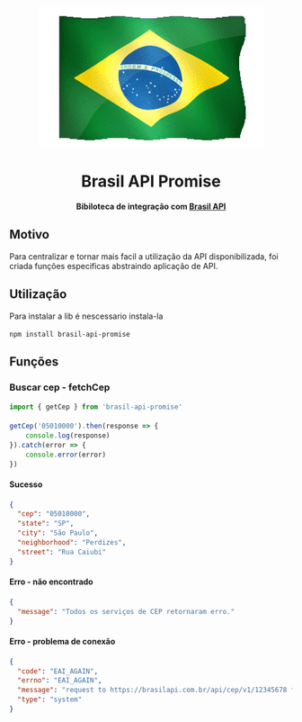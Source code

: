 <div align="center"><img src="./logo.gif"> <h1>Brasil API Promise</h1></div>

<div align="center">
  <p>
    <strong>Bibiloteca de integração com <a href="https://github.com/BrasilAPI/BrasilAPI/">Brasil API</a></strong>
  </p>
</div>

## Motivo
Para centralizar e tornar mais facil a utilização da API disponibilizada, foi criada funções especificas abstraindo aplicação de API.

## Utilização

Para instalar a lib é nescessario instala-la

```npm install brasil-api-promise```

## Funções

### Buscar cep - fetchCep

```javascript
import { getCep } from 'brasil-api-promise'

getCep('05010000').then(response => {
    console.log(response)
}).catch(error => {
    console.error(error)
})
```

#### Sucesso
```json
{
  "cep": "05010000",
  "state": "SP",
  "city": "São Paulo",
  "neighborhood": "Perdizes",
  "street": "Rua Caiubi"
}
```

#### Erro - não encontrado
```json
{
  "message": "Todos os serviços de CEP retornaram erro."
}
```

#### Erro - problema de conexão

```json
{
  "code": "EAI_AGAIN",
  "errno": "EAI_AGAIN",
  "message": "request to https://brasilapi.com.br/api/cep/v1/12345678 failed, reason: getaddrinfo EAI_AGAIN brasilapi.com.br",
  "type": "system"
}
```
